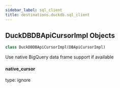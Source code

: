 ```yaml
---
sidebar_label: sql_client
title: destinations.duckdb.sql_client
---
```


## DuckDBDBApiCursorImpl Objects

```python
class DuckDBDBApiCursorImpl(DBApiCursorImpl)
```

Use native BigQuery data frame support if available

#### native\_cursor

type: ignore

